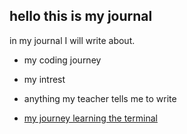 ##  hello this is my journal

in my journal I will write about.
- my coding journey
- my intrest
- anything my teacher tells me to write

- [my journey learning the terminal](terminal.md)

